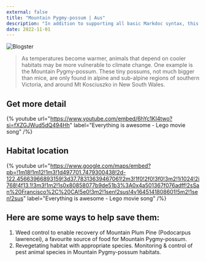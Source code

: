 ```yaml
---
external: false
title: "Mountain Pygmy-possum | Aus"
description: "In addition to supporting all basic Markdoc syntax, this template also supports extended markdown syntax to render custom components."
date: 2022-11-01
---
```


![Blogster](/images/aus6.png)


>As temperatures become warmer, animals that depend on cooler habitats may be more vulnerable to climate change. One example is the Mountain Pygmy-possum. These tiny possums, not much bigger than mice, are only found in alpine and sub-alpine regions of southern Victoria, and around Mt Kosciuszko in New South Wales.

## Get more detail

{% youtube url="https://www.youtube.com/embed/6hYc1KI4two?si=fXZGJWud5dQ494Hh" label="Everything is awesome - Lego movie song" /%}

## Habitat location

{% youtube url="https://www.google.com/maps/embed?pb=!1m18!1m12!1m3!1d497701.7479300438!2d-122.45663966893159!3d37.78313639467061!2m3!1f0!2f0!3f0!3m2!1i1024!2i768!4f13.1!3m3!1m2!1s0x80858077b9de51b3%3A0x4a501367f076adff!2sSan%20Francisco%2C%20CA!5e0!3m2!1sen!2sus!4v1645141808601!5m2!1sen!2sus" label="Everything is awesome - Lego movie song" /%}

## Here are some ways to help save them:
1. Weed control to enable recovery of Mountain Plum Pine (Podocarpus lawrencei), a favourite source of food for Mountain Pygmy-possum. 
2. Revegetating habitat with appropriate species. Monitoring & control of pest animal species in Mountain Pygmy-possum habitats.


